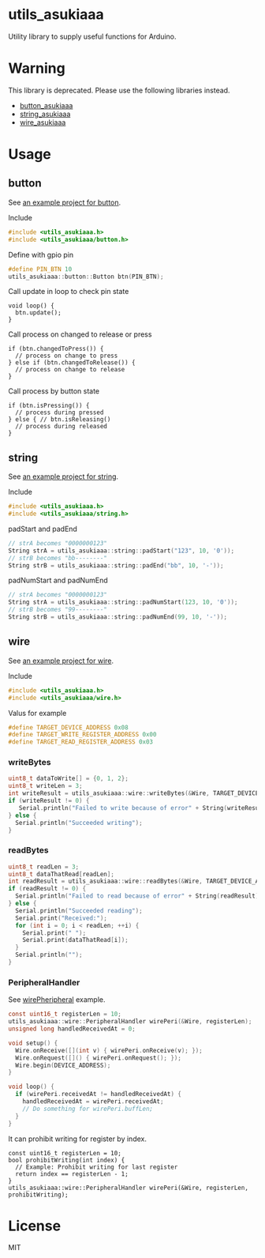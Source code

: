# utils_asukiaaa

Utility library to supply useful functions for Arduino.

# Warning

This library is deprecated.
Please use the following libraries instead.

- [button_asukiaaa](https://github.com/asukiaaa/arduino-button)
- [string_asukiaaa](https://github.com/asukiaaa/arduino-string)
- [wire_asukiaaa](https://github.com/asukiaaa/arduino-wire)

# Usage

## button

See [an example project for button](./examples/button/button.ino).

Include
```c
#include <utils_asukiaaa.h>
#include <utils_asukiaaa/button.h>
```

Define with gpio pin
```c
#define PIN_BTN 10
utils_asukiaaa::button::Button btn(PIN_BTN);
```

Call update in loop to check pin state
```
void loop() {
  btn.update();
}
```

Call process on changed to release or press
```
if (btn.changedToPress()) {
  // process on change to press
} else if (btn.changedToRelease()) {
  // process on change to release
}
```

Call process by button state
```
if (btn.isPressing()) {
  // process during pressed
} else { // btn.isReleasing()
  // process during released
}
```

## string

See [an example project for string](./examples/string/string.ino).

Include
```c
#include <utils_asukiaaa.h>
#include <utils_asukiaaa/string.h>
```

padStart and padEnd
```c
// strA becomes "0000000123"
String strA = utils_asukiaaa::string::padStart("123", 10, '0'));
// strB becomes "bb--------"
String strB = utils_asukiaaa::string::padEnd("bb", 10, '-'));
```

padNumStart and padNumEnd
```c
// strA becomes "0000000123"
String strA = utils_asukiaaa::string::padNumStart(123, 10, '0'));
// strB becomes "99--------"
String strB = utils_asukiaaa::string::padNumEnd(99, 10, '-'));
```

## wire

See [an example project for wire](./examples/wire/wire.ino).

Include
```c
#include <utils_asukiaaa.h>
#include <utils_asukiaaa/wire.h>
```

Valus for example
```c
#define TARGET_DEVICE_ADDRESS 0x08
#define TARGET_WRITE_REGISTER_ADDRESS 0x00
#define TARGET_READ_REGISTER_ADDRESS 0x03
```

### writeBytes
```c
uint8_t dataToWrite[] = {0, 1, 2};
uint8_t writeLen = 3;
int writeResult = utils_asukiaaa::wire::writeBytes(&Wire, TARGET_DEVICE_ADDRESS, TARGET_WRITE_REGISTER_ADDRESS, dataToWrite, writeLen);
if (writeResult != 0) {
   Serial.println("Failed to write because of error" + String(writeResult));
} else {
  Serial.println("Succeeded writing");
}
```

### readBytes
```c
uint8_t readLen = 3;
uint8_t dataThatRead[readLen];
int readResult = utils_asukiaaa::wire::readBytes(&Wire, TARGET_DEVICE_ADDRESS, TARGET_READ_REGISTER_ADDRESS, dataThatRead, readLen);
if (readResult != 0) {
  Serial.println("Failed to read because of error" + String(readResult));
} else {
  Serial.println("Succeeded reading");
  Serial.print("Received:");
  for (int i = 0; i < readLen; ++i) {
    Serial.print(" ");
    Serial.print(dataThatRead[i]);
  }
  Serial.println("");
}
```

### PeripheralHandler
See [wirePheripheral](examples/wirePeripheral/wirePheripheral.ino) example.
```c
const uint16_t registerLen = 10;
utils_asukiaaa::wire::PeripheralHandler wirePeri(&Wire, registerLen);
unsigned long handledReceivedAt = 0;

void setup() {
  Wire.onReceive([](int v) { wirePeri.onReceive(v); });
  Wire.onRequest([]() { wirePeri.onRequest(); });
  Wire.begin(DEVICE_ADDRESS);
}

void loop() {
  if (wirePeri.receivedAt != handledReceivedAt) {
    handledReceivedAt = wirePeri.receivedAt;
    // Do something for wirePeri.buffLen;
  }
}
```

It can prohibit writing for register by index.
```
const uint16_t registerLen = 10;
bool prohibitWriting(int index) {
  // Example: Prohibit writing for last register
  return index == registerLen - 1;
}
utils_asukiaaa::wire::PeripheralHandler wirePeri(&Wire, registerLen, prohibitWriting);
```

# License

MIT
